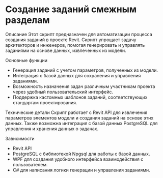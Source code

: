 # Создание заданий смежным разделам
Описание
Этот скрипт предназначен для автоматизации процесса создания заданий в проекте Revit. Скрипт упрощает задачу архитекторов и инженеров, помогая генерировать и управлять заданиями на основе данных, извлеченных из модели.

Основные функции
- Генерация заданий с учетом параметров, полученных из модели.
- Интеграция с базой данных для сохранения и управления заданиями.
- Возможность назначения задач различным участникам проекта через удобный пользовательский интерфейс.
- Поддержка кастомных шаблонов заданий, соответствующих стандартам проектирования.

Технические детали
Скрипт работает с Revit API для извлечения параметров элементов модели и создания заданий на основе этих данных. Также возможна интеграция с базой данных PostgreSQL для управления и хранения данных о задачах.

Зависимости
- Revit API
- PostgreSQL с библиотекой Npgsql для работы с базой данных.
- WPF для создания удобного интерфейса взаимодействия с пользователем.
- C# для написания логики генерации и управления заданиями.

